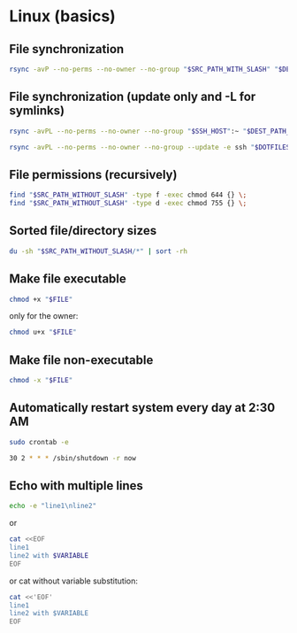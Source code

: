 # Linux (basics)

## File synchronization

```bash
rsync -avP --no-perms --no-owner --no-group "$SRC_PATH_WITH_SLASH" "$DEST_PATH_WITHOUT_SLASH"
```

## File synchronization (update only and -L for symlinks)

```bash
rsync -avPL --no-perms --no-owner --no-group "$SSH_HOST":~ "$DEST_PATH_WITHOUT_SLASH"
```

```bash
rsync -avPL --no-perms --no-owner --no-group --update -e ssh "$DOTFILES_DIR" "$SSH_HOST":~
```

## File permissions (recursively)

```bash
find "$SRC_PATH_WITHOUT_SLASH" -type f -exec chmod 644 {} \;
find "$SRC_PATH_WITHOUT_SLASH" -type d -exec chmod 755 {} \;
```

## Sorted file/directory sizes

```bash
du -sh "$SRC_PATH_WITHOUT_SLASH/*" | sort -rh
```

## Make file executable

```bash
chmod +x "$FILE"
```

only for the owner:

```bash
chmod u+x "$FILE"
```

## Make file non-executable

```bash
chmod -x "$FILE"
```

## Automatically restart system every day at 2:30 AM

```bash
sudo crontab -e
```

```bash
30 2 * * * /sbin/shutdown -r now
```

## Echo with multiple lines

```bash
echo -e "line1\nline2"
```

or

```bash
cat <<EOF
line1
line2 with $VARIABLE
EOF
```

or cat without variable substitution:

```bash
cat <<'EOF'
line1
line2 with $VARIABLE
EOF
```
